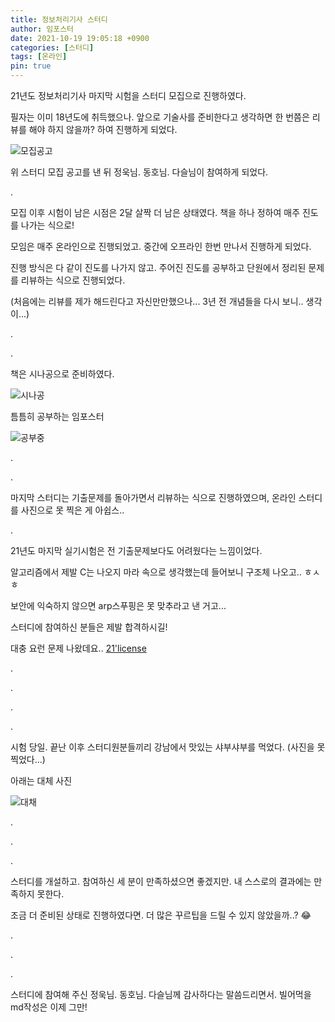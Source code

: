 ```yaml
---
title: 정보처리기사 스터디
author: 임포스터
date: 2021-10-19 19:05:18 +0900
categories: [스터디]
tags: [온라인]
pin: true
---
```


21년도 정보처리기사 마지막 시험을 스터디 모집으로 진행하였다.

필자는 이미 18년도에 취득했으나. 앞으로 기술사를 준비한다고 생각하면 한 번쯤은 리뷰를 해야 하지 않을까? 하여 진행하게 되었다.

![모집공고](/assets/img/20211019/KakaoTalk_20211019_192805057.jpg)

위 스터디 모집 공고를 낸 뒤 정욱님. 동호님. 다슬님이 참여하게 되었다.

.

모집 이후 시험이 남은 시점은 2달 살짝 더 남은 상태였다. 책을 하나 정하여 매주 진도를 나가는 식으로! 

모임은 매주 온라인으로 진행되었고. 중간에 오프라인 한번 만나서 진행하게 되었다.

진행 방식은 다 같이 진도를 나가지 않고. 주어진 진도를 공부하고 단원에서 정리된 문제를 리뷰하는 식으로 진행되었다.

(처음에는 리뷰를 제가 해드린다고 자신만만했으나... 3년 전 개념들을 다시 보니.. 생각이...)

.

.

책은 시나공으로 준비하였다.

![시나공](/assets/img/20211019/KakaoTalk_20211019_193404918.jpg)

틈틈히 공부하는 임포스터

![공부중](/assets/img/20211019/KakaoTalk_20211019_193314755.jpg)

.

.

마지막 스터디는 기출문제를 돌아가면서 리뷰하는 식으로 진행하였으며, 온라인 스터디를 사진으로 못 찍은 게 아쉽스..

.

21년도 마지막 실기시험은 전 기출문제보다도 어려웠다는 느낌이었다.

알고리즘에서 제발 C는 나오지 마라 속으로 생각했는데 들어보니 구조체 나오고.. ㅎㅅㅎ

보안에 익숙하지 않으면 arp스푸핑은 못 맞추라고 낸 거고... 

스터디에 참여하신 분들은 제발 합격하시길!

대충 요런 문제 나왔데요.. [21'license](https://www.gisafirst.com/board/n1/view.php?offset=0&tq=1393907668&reqCategory=&idx=413&word=&s_type=&s_content=&s_terms=)

.

.

.

.

시험 당일. 끝난 이후 스터디원분들끼리 강남에서 맛있는 샤부샤부를 먹었다. (사진을 못 찍었다...)

아래는 대체 사진

![대채](/assets/img/20211019/300_300_20200702070135046_photo_48f9eaeffd4e.jpg)

.

.

.

스터디를 개설하고. 참여하신 세 분이 만족하셨으면 좋겠지만. 내 스스로의 결과에는 만족하지 못한다.

조금 더 준비된 상태로 진행하였다면. 더 많은 꾸르팁을 드릴 수 있지 않았을까..? 😂

.

.

.

스터디에 참여해 주신 정욱님. 동호님. 다슬님께 감사하다는 말씀드리면서. 빌어먹을 md작성은 이제 그만!

